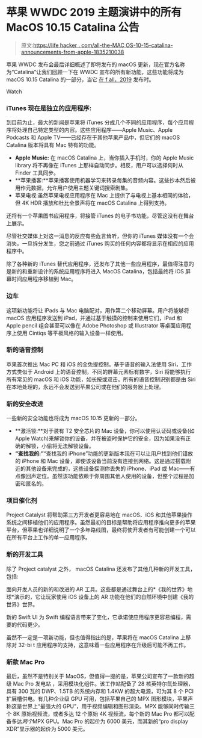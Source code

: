 # 苹果 WWDC 2019 主题演讲中的所有 MacOS 10.15 Catalina 公告

> 原文:[https://life hacker . com/all-the-MAC OS-10-15-catalina-announcements-from-apple-1835210038](https://lifehacker.com/all-the-macos-10-15-catalina-announcements-from-apples-1835210038)

苹果 WWDC 发布会最后详细概述了即将发布的 macOS 更新，现在官方名称为“Catalina”让我们回顾一下在 WWDC 宣布的所有新功能，这些功能将成为 macOS 10.15 Catalina 的一部分，当它 [在 f all，2019](https://www.apple.com/newsroom/2019/06/apple-previews-macos-catalina/) 发布时。

Watch

### iTunes 现在是独立的应用程序:

到目前为止，最大的新闻是苹果将 iTunes 分成几个不同的应用程序，每个应用程序将处理自己特定类型的内容。这些应用程序——Apple Music、Apple Podcasts 和 Apple TV——已经存在于其他苹果产品中，但它们的 macOS Catalina 版本将具有 Mac 特有的功能。

*   **Apple Music:** 在 macOS Catalina 上，当你插入手机时，你的 Apple Music library 将不再像在 iTunes 上那样自动同步。相反，用户可以选择何时从 Finder 工具同步。
*   **苹果播客:**苹果播客使用机器学习来转录每集的音频内容。这些抄本然后被用作元数据，允许用户使用主题关键词搜索剧集。
*   苹果电视:虽然苹果电视应用程序在 Mac 上提供了与电视上基本相同的体验，但 4K HDR 播放和杜比全景声将在 macOS Catalina 上得到支持。

还将有一个苹果图书应用程序，将接管 iTunes 的电子书功能，尽管这没有在舞台上展示。

尽管社交媒体上对这一消息的反应有些危言耸听，但你的 iTunes 媒体没有一个会消失。一旦拆分发生，您之前通过 iTunes 购买的任何内容都将显示在相应的应用程序中。

除了各种新的 iTunes 替代应用程序，还发布了其他一些应用程序，最值得注意的是新的和重新设计的系统应用程序将进入 MacOS Catalina，包括最终将 iOS 屏幕时间应用程序移植到 Mac。

### **边车**

这项新功能将让 iPads 与 Mac 电脑配对，用作第二个移动屏幕。用户将能够将 macOS 应用程序发送到 iPad，并通过基于触摸的控制来使用它们，iPad 和 Apple pencil 组合甚至可以像在 Adobe Photoshop 或 Illustrator 等桌面应用程序上使用 Cintiqs 等平板风格的输入设备一样使用。

### **新的语音控制**

苹果首次推出 Mac PC 和 iOS 的全免提控制。基于语音的输入法使用 Siri，工作方式类似于 Android 上的语音控制，不同的屏幕元素标有数字，Siri 将能够执行所有常见的 macOS 和 iOS 功能，如长按或双击。所有的语音控制识别都是由 Siri 在本地处理的，永远不会发送到苹果公司或在他们的服务器上处理。

### **新的安全改进**

一些新的安全功能也将成为 macOS 10.15 更新的一部分。

*   **激活锁:**对于装有 T2 安全芯片的 Mac 设备，你可以使用认证码或设备(如 Apple Watch)来解锁你的设备，并在被盗时保护它的安全，因为如果没有正确的解锁，小偷将无法解锁设备。
*   **“查找我的:”**“查找我的 iPhone”功能的更新版本现在可以让用户找到他们错放的 iPhone 和 Mac 设备，即使该设备当前没有连接到网络。这是通过搭载附近的其他设备来完成的，这些设备探测你丢失的 iPhone、iPad 或 Mac——有点像回声定位。虽然该功能依赖于你周围其他人使用的设备，但整个过程是加密和匿名的。

### **项目催化剂**

Project Catalyst 将帮助第三方开发者更容易地在 macOS、iOS 和其他苹果操作系统之间移植他们的应用程序。虽然最初的目标是帮助将应用程序推向更多的苹果平台，但苹果也详细说明了一个多年路线图，最终将使开发者有可能创建一个可以在所有平台上工作的单一应用程序。

### 新的开发工具

除了 Project catalyst 之外， macOS Catalina 还发布了其他几种新的开发工具，包括:

面向开发人员的新的和改进的 AR 工具。这些都是通过舞台上的*《我的世界》地球*演示的，它让玩家使用 iOS 设备上的 AR 功能在他们的自然环境中创建《我的世界》世界。

新的 Swift UI 为 Swift 编程语言带来了变化，它承诺使应用程序更容易编程，需要的代码更少。

虽然不一定是一项新功能，但也值得指出的是，苹果将在 macOS Catalina 上移除对 32-bi t 应用程序的支持，这意味着一些应用程序在升级后可能不再工作。

### 新款 Mac Pro

最后，虽然不是特别关于 MacOS，但值得一提的是，苹果公司宣布了一款新的超级 Mac Pro 发电站 ，采用模块化组件。该工作站配备了 28 核英特尔氙处理器，具有 300 瓦的 DWP、1.5TB 的系统内存和 1.4KW 的超大电源，可为其 8 个 PCI 扩展槽供电。有几种企业级 GPU 可用，包括苹果自己的 MPX 图形模块，苹果声称这是世界上“最强大的 GPU”，用于视频编辑和图形渲染。MPX 能够同时传输三个 8K 原始视频流，或者多达 12 个原始 4K 视频流，每个新的 Mac Pro 都可以配备多达*两个*MPX GPU。Mac Pro 的起价为 6000 美元，而其新的“pro display XDR”显示器的起价为 5000 美元。